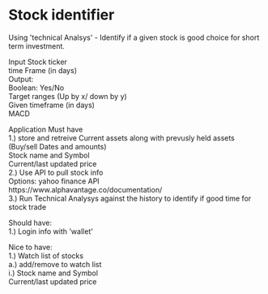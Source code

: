 # Stock identifier

Using 'technical Analsys' - Identify if a given stock is good choice for short term investment. <br>

Input  Stock ticker<br>
       time Frame (in days)<br>
Output: <br>
   Boolean: Yes/No<br>
   Target ranges (Up by x/ down by y)<br>
   Given timeframe (in days)<br>
   MACD<br>
 
  
<p>Application 
  Must have<br>
  1.) store and retreive Current assets along with prevusly held assets<br>
        (Buy/sell Dates and amounts)<br>
         Stock name and Symbol<br>
         Current/last updated price<br>
  2.) Use API to pull stock info<br>
          Options: yahoo finance API<br>
          https://www.alphavantage.co/documentation/ <br>
  3.) Run Technical Analysys against the history to identify if good time for stock trade<br>
         
  <p>Should have:<br>
  1.) Login info with 'wallet'<br>
         
  Nice to have:<br>
  1.) Watch list of stocks<br>
    a.) add/remove to watch list<br>
      i.) Stock name and Symbol<br>
         Current/last updated price<br>
  
  
